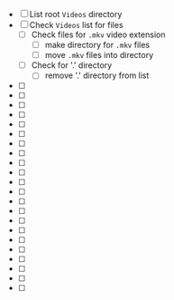 
- [ ] List root `Videos` directory
- [ ] Check `Videos` list for files
  - [ ] Check files for `.mkv` video extension
    - [ ] make directory for `.mkv` files
    - [ ] move `.mkv` files into directory
  - [ ] Check for '.' directory
    - [ ] remove '.' directory from list
- [ ]  
- [ ]  
- [ ]  
- [ ]  
- [ ]  
- [ ]  
- [ ]  
- [ ]  
- [ ]  
- [ ]  
- [ ]  
- [ ]  
- [ ]  
- [ ]  
- [ ]  
- [ ]  
- [ ]  
- [ ]  
- [ ]  
- [ ]  
- [ ]  
- [ ]  